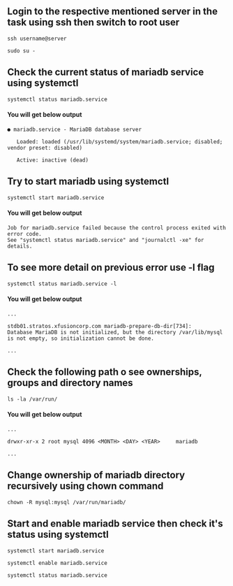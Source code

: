 ## Login to the respective mentioned server in the task using ssh then switch to root user

```
ssh username@server

sudo su -
```

## Check the current status of mariadb service using systemctl

```
systemctl status mariadb.service
```

#### You will get below output

```
● mariadb.service - MariaDB database server

   Loaded: loaded (/usr/lib/systemd/system/mariadb.service; disabled; vendor preset: disabled)

   Active: inactive (dead) 
```

## Try to start mariadb using systemctl


```
systemctl start mariadb.service
```

#### You will get below output

```
Job for mariadb.service failed because the control process exited with error code.
See "systemctl status mariadb.service" and "journalctl -xe" for details.
```

## To see more detail on previous error use -l flag

```
systemctl status mariadb.service -l
```

#### You will get below output

```
...

stdb01.stratos.xfusioncorp.com mariadb-prepare-db-dir[734]: 
Database MariaDB is not initialized, but the directory /var/lib/mysql is not empty, so initialization cannot be done.

...

```

## Check the following path o see ownerships, groups and directory names

```
ls -la /var/run/

```


#### You will get below output

```
...

drwxr-xr-x 2 root mysql 4096 <MONTH> <DAY> <YEAR>     mariadb

...

```

## Change ownership of mariadb directory recursively using chown command

```
chown -R mysql:mysql /var/run/mariadb/
```

## Start and enable mariadb service then check it's status using systemctl

```
systemctl start mariadb.service

systemctl enable mariadb.service

systemctl status mariadb.service

```

